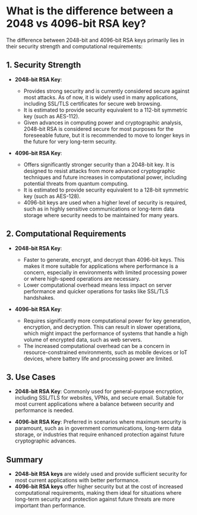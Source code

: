 # What is the difference between a 2048 vs 4096-bit RSA key?
The difference between 2048-bit and 4096-bit RSA keys primarily lies in their security strength and computational requirements:

## 1. **Security Strength**
   - **2048-bit RSA Key**: 
     - Provides strong security and is currently considered secure against most attacks. As of now, it is widely used in many applications, including SSL/TLS certificates for secure web browsing.
     - It is estimated to provide security equivalent to a 112-bit symmetric key (such as AES-112).
     - Given advances in computing power and cryptographic analysis, 2048-bit RSA is considered secure for most purposes for the foreseeable future, but it is recommended to move to longer keys in the future for very long-term security.

   - **4096-bit RSA Key**:
     - Offers significantly stronger security than a 2048-bit key. It is designed to resist attacks from more advanced cryptographic techniques and future increases in computational power, including potential threats from quantum computing.
     - It is estimated to provide security equivalent to a 128-bit symmetric key (such as AES-128).
     - 4096-bit keys are used when a higher level of security is required, such as in highly sensitive communications or long-term data storage where security needs to be maintained for many years.

## 2. **Computational Requirements**
   - **2048-bit RSA Key**:
     - Faster to generate, encrypt, and decrypt than 4096-bit keys. This makes it more suitable for applications where performance is a concern, especially in environments with limited processing power or where high-speed operations are necessary.
     - Lower computational overhead means less impact on server performance and quicker operations for tasks like SSL/TLS handshakes.

   - **4096-bit RSA Key**:
     - Requires significantly more computational power for key generation, encryption, and decryption. This can result in slower operations, which might impact the performance of systems that handle a high volume of encrypted data, such as web servers.
     - The increased computational overhead can be a concern in resource-constrained environments, such as mobile devices or IoT devices, where battery life and processing power are limited.

## 3. **Use Cases**
   - **2048-bit RSA Key**: Commonly used for general-purpose encryption, including SSL/TLS for websites, VPNs, and secure email. Suitable for most current applications where a balance between security and performance is needed.
   
   - **4096-bit RSA Key**: Preferred in scenarios where maximum security is paramount, such as in government communications, long-term data storage, or industries that require enhanced protection against future cryptographic advances. 

## Summary
- **2048-bit RSA keys** are widely used and provide sufficient security for most current applications with better performance.
- **4096-bit RSA keys** offer higher security but at the cost of increased computational requirements, making them ideal for situations where long-term security and protection against future threats are more important than performance.